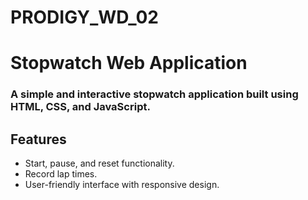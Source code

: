 # PRODIGY_WD_02
# Stopwatch Web Application

<h3>A simple and interactive stopwatch application built using HTML, CSS, and JavaScript.</h3>

## Features
- Start, pause, and reset functionality.
- Record lap times.
- User-friendly interface with responsive design.




